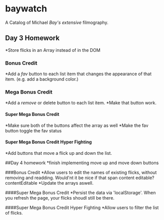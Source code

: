 # baywatch

A Catalog of Michael *Bay's* _extensive_ filmography.

## Day 3 Homework
*Store flicks in an Array instead of in the DOM

### Bonus Credit
*Add a _fav_ button to each list item that changes the appearance of that item. (e.g. add a background color.)

### Mega Bonus Credit
*Add a _remove_ or delete button to each list item.
*Make that button work.

#### Super Mega Bonus Credit 
*Make sure both of the buttons affect the array as well
*Make the fav button toggle the fav status

#### Super Mega Bonus Credit Hyper Fighting
*Add buttons that move a flick up and down the list.

##Day 4 homework
*finish implementing move up and move down buttons

###Bonus Credit
*Allow users to edit the names of existing flicks, without removing and readding. Would'nt it be nice if that span content editable? contentEditable
*Update the arrays aswell.

####Super Mega Bonus Credit
*Persist the data via 'localStorage'. When you refresh the page, your flicks shoudl still be there.

####Super Mega Bonus Credit Hyper Fighting
*Allow users to filter the list of flicks.

